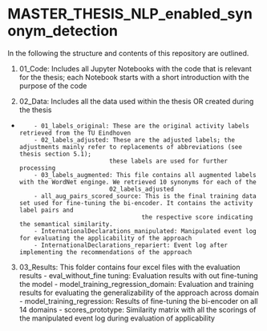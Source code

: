 # MASTER_THESIS_NLP_enabled_synonym_detection

In the following the structure and contents of this repository are outlined.

1. 01_Code: Includes all Jupyter Notebooks with the code that is relevant for the thesis; 
          each Notebook starts with a short introduction with the purpose of the code
    
2. 02_Data: Includes all the data used within the thesis OR created during the thesis
-         - 01_labels_original: These are the original activity labels retrieved from the TU Eindhoven
          - 02_labels_adjusted: These are the adjusted labels; the adjustments mainly refer to replacements of abbreviations (see thesis section 5.1); 
                               these labels are used for further processing
          - 03_labels_augmented: This file contains all augmented labels with the WordNet enginge. We retrieved 10 synonyms for each of the       
                               02_labels_adjusted   
          - all_aug_pairs_scored_source: This is the final training data set used for fine-tuning the bi-encoder. It contains the activity label pairs and 
                                        the respective score indicating the semantical similarity.  
          - InternationalDeclarations_manipulated: Manipulated event log for evaluating the applicability of the approach
          - InternationalDeclarations_repariert: Event log after implementing the recommendations of the approach
          
3. 03_Results: This folder contains four excel files with the evaluation results
          - eval_without_fine tuning: Evaluation results with out fine-tuning the model
          - model_training_regression_domain: Evaluation and training results for evaluating the generalizability of the approach across domain
          - model_training_regression: Results of fine-tuning the bi-encoder on all 14 domains
          - scores_prototype: Similarity matrix with all the scorings of the manipulated event log during evaluation of applicability
          
